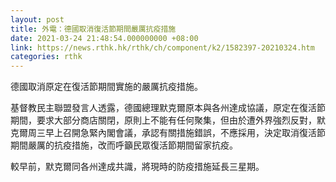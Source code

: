 ```yaml
---
layout: post
title: 外電：德國取消復活節期間嚴厲抗疫措施
date: 2021-03-24 21:48:54.000000000 +08:00
link: https://news.rthk.hk/rthk/ch/component/k2/1582397-20210324.htm
categories: rthk
---
```


德國取消原定在復活節期間實施的嚴厲抗疫措施。

基督教民主聯盟發言人透露，德國總理默克爾原本與各州達成協議，原定在復活節期間，要求大部分商店關閉，原則上不能有任何聚集，但由於遭外界強烈反對，默克爾周三早上召開急緊內閣會議，承認有關措施錯誤，不應採用，決定取消復活節期間嚴厲的抗疫措施，改而呼籲民眾復活節期間留家抗疫。

較早前，默克爾同各州達成共識，將現時的防疫措施延長三星期。
